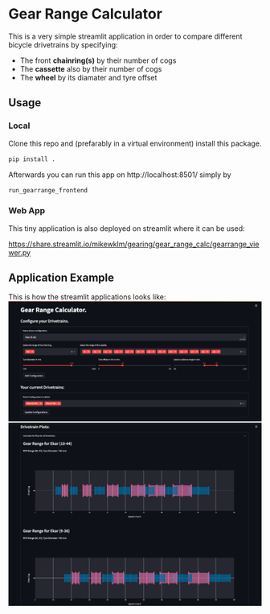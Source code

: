 # Gear Range Calculator
This is a very simple streamlit application in order to compare different bicycle drivetrains by specifying:
* The front __chainring(s)__ by their number of cogs
* The __cassette__ also by their number of cogs
* The __wheel__ by its diamater and tyre offset
## Usage
### Local
Clone this repo and (prefarably in a virtual environment) install this package.
```bash
pip install .
````
Afterwards you can run this app on http://localhost:8501/ simply by
```bash
run_gearrange_frontend
```
### Web App
This tiny application is also deployed on streamlit where it can be used:

https://share.streamlit.io/mikewklm/gearing/gear_range_calc/gearrange_viewer.py
## Application Example
This is how the streamlit applications looks like:
![App 1](gearrange-1.png)
![App 2](gearrange-2.png)